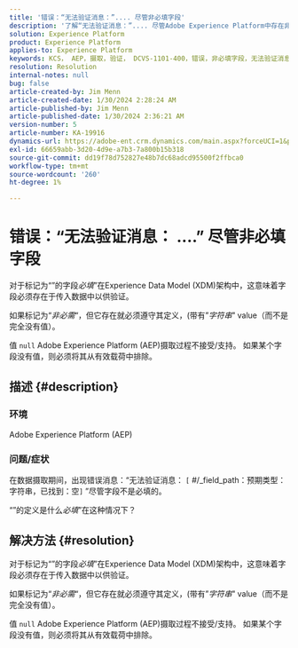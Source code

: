 ```yaml
---
title: '错误：“无法验证消息：”.... 尽管非必填字段'
description: '了解“无法验证消息：”.... 尽管Adobe Experience Platform中存在非必填字段错误。'
solution: Experience Platform
product: Experience Platform
applies-to: Experience Platform
keywords: KCS， AEP，摄取，验证， DCVS-1101-400，错误，非必填字段，无法验证消息，常见问题解答， Adobe Experience Platform
resolution: Resolution
internal-notes: null
bug: false
article-created-by: Jim Menn
article-created-date: 1/30/2024 2:28:24 AM
article-published-by: Jim Menn
article-published-date: 1/30/2024 2:36:21 AM
version-number: 5
article-number: KA-19916
dynamics-url: https://adobe-ent.crm.dynamics.com/main.aspx?forceUCI=1&pagetype=entityrecord&etn=knowledgearticle&id=c08bfe39-17bf-ee11-9079-6045bd006268
exl-id: 66659abb-3d20-4d9e-a7b3-7a800b15b318
source-git-commit: dd19f78d752827e48b7dc68adcd95500f2ffbca0
workflow-type: tm+mt
source-wordcount: '260'
ht-degree: 1%

---
```


# 错误：“无法验证消息： ....” 尽管非必填字段


对于标记为“”的字段&#x200B;*必填*”在Experience Data Model (XDM)架构中，这意味着字段必须存在于传入数据中以供验证。

如果标记为“*非必需*“，但它存在就必须遵守其定义，(带有”*字符串*&quot;<b> </b>value（而不是完全没有值）。

值 `null` Adobe Experience Platform (AEP)摄取过程不接受/支持。 如果某个字段没有值，则必须将其从有效载荷中排除。

## 描述 {#description}


### <b>环境</b>

Adobe Experience Platform (AEP)



### <b>问题/症状</b>

在数据摄取期间，出现错误消息：“无法验证消息： `[` #/_field_path：预期类型：字符串，已找到：空`]` ”尽管字段不是必填的。

“”的定义是什么&#x200B;*必填*”在这种情况下？


## 解决方法 {#resolution}


对于标记为“”的字段&#x200B;*必填*”在Experience Data Model (XDM)架构中，这意味着字段必须存在于传入数据中以供验证。

如果标记为“*非必需*“，但它存在就必须遵守其定义，(带有”*字符串*&quot;<b> </b>value（而不是完全没有值）。

值 `null` Adobe Experience Platform (AEP)摄取过程不接受/支持。 如果某个字段没有值，则必须将其从有效载荷中排除。
